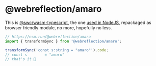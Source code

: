 # @webreflection/amaro

This is [@swc/wasm-typescript](https://www.npmjs.com/package/@swc/wasm-typescript), the one [used in NodeJS](https://github.com/nodejs/amaro/tree/main/lib), repackaged as browser friendly module, no more, hopefully no less.

```js
// https://esm.run/@webreflection/amaro
import { transformSync } from '@webreflection/amaro';

transformSync('const s:string = "amaro"').code;
// const s        = "amaro"
// that's it 🥳
```
